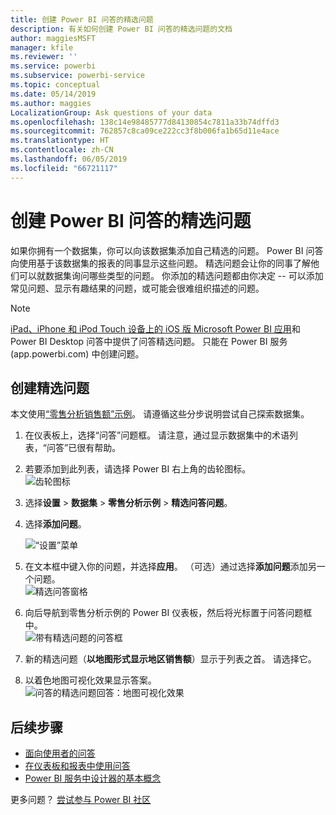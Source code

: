 ```yaml
---
title: 创建 Power BI 问答的精选问题
description: 有关如何创建 Power BI 问答的精选问题的文档
author: maggiesMSFT
manager: kfile
ms.reviewer: ''
ms.service: powerbi
ms.subservice: powerbi-service
ms.topic: conceptual
ms.date: 05/14/2019
ms.author: maggies
LocalizationGroup: Ask questions of your data
ms.openlocfilehash: 138c14e98485777d84130854c7811a33b74dffd3
ms.sourcegitcommit: 762857c8ca09ce222cc3f8b006fa1b65d11e4ace
ms.translationtype: HT
ms.contentlocale: zh-CN
ms.lasthandoff: 06/05/2019
ms.locfileid: "66721117"
---
```

# <a name="create-featured-questions-for-power-bi-qa"></a>创建 Power BI 问答的精选问题
如果你拥有一个数据集，你可以向该数据集添加自己精选的问题。 Power BI 问答向使用基于该数据集的报表的同事显示这些问题。  精选问题会让你的同事了解他们可以就数据集询问哪些类型的问题。 你添加的精选问题都由你决定 -- 可以添加常见问题、显示有趣结果的问题，或可能会很难组织描述的问题。


> [!NOTE]
> [iPad、iPhone 和 iPod Touch 设备上的 iOS 版 Microsoft Power BI 应用](consumer/mobile/mobile-apps-ios-qna.md)和 Power BI Desktop 问答中提供了问答精选问题。 只能在 Power BI 服务 (app.powerbi.com) 中创建问题。
> 

## <a name="create-a-featured-question"></a>创建精选问题

本文使用[“零售分析销售额”示例](sample-datasets.md)。 请遵循这些分步说明尝试自己探索数据集。

1. 在仪表板上，选择“问答”问题框。   请注意，通过显示数据集中的术语列表，“问答”已很有帮助。
2. 若要添加到此列表，请选择 Power BI 右上角的齿轮图标。  
   ![齿轮图标](media/service-q-and-a-create-featured-questions/pbi_gearicon2.jpg)
3. 选择**设置** &gt; **数据集** &gt; **零售分析示例** &gt; **精选问答问题**。  
4. 选择**添加问题**。
   
   ![“设置”菜单](media/service-q-and-a-create-featured-questions/power-bi-settings.png)
5. 在文本框中键入你的问题，并选择**应用**。   （可选）通过选择**添加问题**添加另一个问题。  
   ![精选问答窗格](media/service-q-and-a-create-featured-questions/power-bi-type-featured-question.png)
6. 向后导航到零售分析示例的 Power BI 仪表板，然后将光标置于问答问题框中。   
   ![带有精选问题的问答框](media/service-q-and-a-create-featured-questions/power-bi-qna-featured-question-to-start.png)
7. 新的精选问题（**以地图形式显示地区销售额**）显示于列表之首。 请选择它。  
8. 以着色地图可视化效果显示答案。  
   ![问答的精选问题回答：地图可视化效果](media/service-q-and-a-create-featured-questions/power-bi-qna-featured-question.png)

## <a name="next-steps"></a>后续步骤

- [面向使用者的问答](consumer/end-user-q-and-a.md)  
- [在仪表板和报表中使用问答](power-bi-tutorial-q-and-a.md)  
- [Power BI 服务中设计器的基本概念](service-basic-concepts.md)  

更多问题？ [尝试参与 Power BI 社区](http://community.powerbi.com/)

